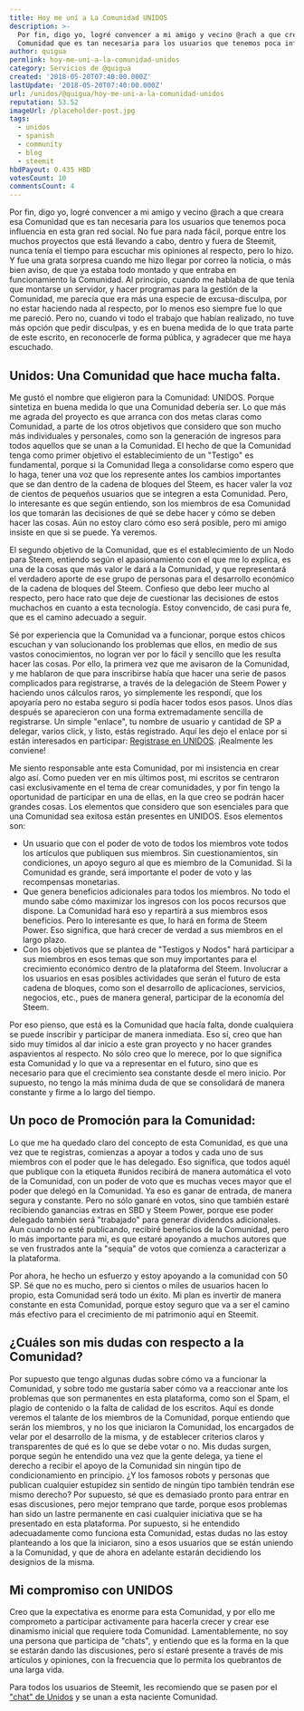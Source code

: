 ```yaml
---
title: Hoy me uní a La Comunidad UNIDOS
description: >-
  Por fin, digo yo, logré convencer a mi amigo y vecino @rach a que creara esa
  Comunidad que es tan necesaria para los usuarios que tenemos poca influen...
author: quigua
permlink: hoy-me-uni-a-la-comunidad-unidos
category: Servicios de @quigua
created: '2018-05-20T07:40:00.000Z'
lastUpdate: '2018-05-20T07:40:00.000Z'
url: /unidos/@quigua/hoy-me-uni-a-la-comunidad-unidos
reputation: 53.52
imageUrl: /placeholder-post.jpg
tags:
  - unidos
  - spanish
  - community
  - blog
  - steemit
hbdPayout: 0.435 HBD
votesCount: 10
commentsCount: 4
---
```


Por fin, digo yo, logré convencer a mi amigo y vecino @rach a que creara esa Comunidad que es tan necesaria para los usuarios que tenemos poca influencia en esta gran red social. No fue para nada fácil, porque entre los muchos proyectos que está llevando a cabo, dentro y fuera de Steemit, nunca tenía el tiempo para escuchar mis opiniones al respecto, pero lo hizo. Y fue una grata sorpresa cuando me hizo llegar  por correo la noticia, o más bien aviso, de que ya estaba todo montado y que entraba en funcionamiento la Comunidad. 
Al principio, cuando me hablaba de que tenía que montarse un servidor, y hacer programas para la gestión de la Comunidad, me parecía que era más una especie de excusa-disculpa, por no estar haciendo nada al respecto, por lo menos eso siempre fue lo que me pareció. Pero no, cuando vi todo el trabajo que habían realizado, no tuve más opción que pedir disculpas, y es en buena medida de lo que trata parte de este escrito, en reconocerle de forma pública, y agradecer que me haya escuchado. 

## Unidos: Una Comunidad que hace mucha falta.

Me gustó el nombre que eligieron para la Comunidad: UNIDOS. Porque sintetiza en buena medida lo que una Comunidad debería ser.  Lo que más me agrada del proyecto es que arranca con dos metas claras como Comunidad, a parte de los otros objetivos que considero que son mucho más individuales y personales, como son la generación de ingresos para todos aquellos que se unan a la Comunidad. El hecho de que la Comunidad tenga como primer objetivo el establecimiento de un "Testigo" es fundamental, porque si la Comunidad llega a consolidarse como espero que lo haga, tener una voz que los represente antes los cambios importantes que se dan dentro de la cadena de bloques del Steem, es hacer valer la voz de cientos de pequeños usuarios que se integren a esta Comunidad. Pero, lo interesante es que según entiendo, son los miembros de esa Comunidad los que tomarán las decisiones de qué se debe hacer y cómo se deben hacer las cosas. Aún no estoy claro cómo eso será posible, pero mi amigo insiste en que si se puede. Ya veremos. 

El segundo objetivo de la Comunidad, que es el establecimiento de un Nodo para Steem, entiendo según el apasionamiento con el que me lo explica, es una de la cosas que más valor le dará a la Comunidad, y que representará el verdadero aporte de ese grupo de personas para el desarrollo económico de la cadena de bloques del Steem. Confieso que debo leer mucho al respecto, pero hace rato que deje de cuestionar las decisiones de estos muchachos en cuanto a esta tecnología. Estoy convencido, de casi pura fe, que es el camino adecuado a seguir. 

Sé por experiencia que la Comunidad va a funcionar, porque estos chicos escuchan y van solucionando los problemas que ellos, en medio de sus vastos conocimientos, no logran ver por lo fácil y sencillo que les resulta hacer las cosas. Por ello, la primera vez que me avisaron de la Comunidad, y me hablaron de que para inscribirse había que hacer una serie de pasos complicados para registrarse, a través de la delegación de Steem Power y haciendo unos cálculos raros, yo simplemente les respondí, que los apoyaría pero no estaba seguro si podía hacer todos esos pasos. Unos días después se aparecieron con una forma extremadamente sencilla de registrarse. Un simple "enlace", tu nombre de usuario y cantidad de SP a delegar, varios click, y listo, estás registrado. Aquí les dejo el enlace por si están interesados en participar: [Registrase en UNIDOS](https://steembank.com/unidos/delegar_unidos.php). ¡Realmente les conviene!

Me siento responsable ante esta Comunidad, por mi insistencia en crear algo así. Como pueden ver en mis últimos post, mi escritos se centraron casi exclusivamente en el tema de crear comunidades, y por fin tengo la oportunidad de participar en una de ellas, en la que creo se podrán hacer grandes cosas. Los elementos que considero que son esenciales para que una Comunidad sea exitosa están presentes en UNIDOS. Esos elementos son:
- Un usuario que con el poder de voto de todos los miembros vote todos los artículos que publiquen sus miembros. Sin cuestionamientos, sin condiciones, un apoyo seguro al que es miembro de la Comunidad. Si la Comunidad es grande, será importante el poder de voto y las recompensas monetarias.
- Que genera beneficios adicionales para todos los miembros. No todo el mundo sabe cómo maximizar los ingresos con los pocos recursos que dispone. La Comunidad hará eso y repartirá a sus miembros esos beneficios. Pero lo interesante es que, lo hará en forma de Steem Power. Eso significa, que hará crecer de verdad a sus miembros en el largo plazo. 
- Con los objetivos que se plantea de "Testigos y Nodos" hará participar a sus miembros en esos temas que son muy importantes para el crecimiento económico dentro de la plataforma del Steem. Involucrar a los usuarios en esas posibles actividades que serán el futuro de esta cadena de bloques, como son el desarrollo de aplicaciones, servicios, negocios, etc., pues de manera general, participar de la economía del Steem.

Por eso pienso, que está es la Comunidad que hacía falta, donde cualquiera se puede inscribir y participar de manera inmediata. Eso sí, creo que han sido muy tímidos al dar inicio a este gran proyecto y no hacer grandes aspavientos al respecto. No sólo creo que lo merece, por lo que significa esta Comunidad y lo que va a representar en el futuro, sino que es necesario para que el crecimiento sea constante desde el mero inicio. Por supuesto, no tengo la más mínima duda de que se consolidará de manera constante y firme a lo largo del tiempo. 

## Un poco de Promoción para la Comunidad:
Lo que me ha quedado claro del concepto de esta Comunidad, es que una vez que te registras,  comienzas a apoyar a todos y cada uno de sus miembros con el poder que le has delegado. Eso significa, que todos aquél que publique con la etiqueta #unidos recibirá de manera automática el voto de la Comunidad, con un poder de voto que es muchas veces mayor que el poder que delegó en la Comunidad. Ya eso es ganar de entrada, de manera segura y constante. 
Pero no sólo ganaré en votos, sino que también estaré recibiendo ganancias extras en SBD y Steem Power, porque ese poder delegado también será "trabajado" para generar dividendos adicionales. Aun cuando no esté publicando, recibiré beneficios de la Comunidad, pero lo más importante para mi, es que estaré apoyando a muchos autores que se ven frustrados ante la "sequía" de votos que comienza a caracterizar a la plataforma. 

Por ahora, he hecho un esfuerzo y estoy apoyando a la comunidad con 50 SP. Sé que no es mucho, pero si cientos o miles de usuarios hacen lo propio, esta Comunidad será todo un éxito. Mi plan es invertir de manera constante en esta Comunidad, porque estoy seguro que va a ser el camino más efectivo para el crecimiento de mi patrimonio aquí en Steemit. 

## ¿Cuáles son mis dudas con respecto a la Comunidad?

Por supuesto que tengo algunas dudas sobre cómo va a funcionar la Comunidad,  y sobre todo me gustaría saber cómo va a reaccionar ante los problemas que son permanentes en esta plataforma, como son el Spam, el plagio de contenido o la falta de calidad de los escritos.  Aquí es donde veremos el talante de los miembros de la Comunidad, porque entiendo que serán los miembros, y no los que iniciaron la Comunidad, los encargados de velar por el desarrollo de la misma, y de establecer criterios claros y transparentes de qué es lo que se debe votar  o no. 
Mis dudas surgen, porque según he entendido una vez que la gente delega, ya tiene el derecho a recibir el apoyo de la Comunidad sin ningún tipo de condicionamiento en principio. ¿Y los famosos robots y personas que publican cualquier estupidez sin sentido de ningún tipo también tendrán ese mismo derecho? 
Por supuesto, sé que es demasiado pronto para entrar en esas discusiones, pero mejor temprano que tarde, porque esos problemas han sido un lastre permanente en casi cualquier iniciativa que se ha presentado en esta plataforma. 
Por supuesto, si he entendido adecuadamente como funciona esta Comunidad, estas dudas no las estoy planteando a los que la iniciaron, sino a esos usuarios que se están uniendo a la Comunidad, y que de ahora en adelante estarán decidiendo los designios de la misma.

## Mi compromiso con UNIDOS
Creo que la expectativa es enorme para esta Comunidad, y por ello me comprometo a participar activamente para hacerla crecer y crear ese dinamismo inicial que requiere toda Comunidad. Lamentablemente, no soy una persona que participa de "chats", y entiendo que es la forma en la que se estarán dando las discusiones, pero sí estaré presente a través de mis artículos y opiniones, con la frecuencia que lo permita los quebrantos de una larga vida.

Para todos los usuarios de Steemit, les recomiendo que se pasen por el ["chat" de Unidos](https://discord.gg/dZhYWqR) y se unan a esta naciente Comunidad.
